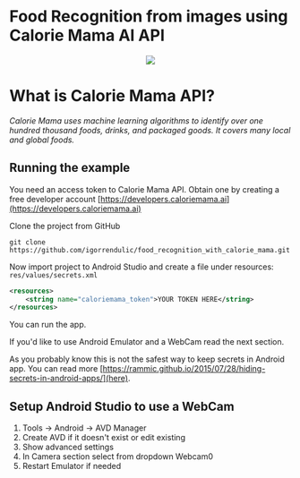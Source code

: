 # Food Recognition from images using Calorie Mama AI API

<p align="center">
  <img src="https://www.dropbox.com/sh/cvlpps0p439lz69/AAAFUtK3Mpd99QuyS48BqhFda?dl=0&preview=CM_Screenshot_1.png">
</p>

# What is Calorie Mama API?

*Calorie Mama uses machine learning algorithms to identify over one hundred thousand foods, drinks, and packaged goods. It covers many local and global foods.*

## Running the example

You need an access token to Calorie Mama API. Obtain one by creating a free developer account [https://developers.caloriemama.ai](https://developers.caloriemama.ai)

Clone the project from GitHub

```
git clone https://github.com/igorrendulic/food_recognition_with_calorie_mama.git
```

Now import project to Android Studio and create a file under resources: `res/values/secrets.xml`
```xml
<resources>
    <string name="caloriemama_token">YOUR TOKEN HERE</string>
</resources>
```

You can run the app. 

If you'd like to use Android Emulator and a WebCam read the next section.

As you probably know this is not the safest way to keep secrets in Android app. You can read more [https://rammic.github.io/2015/07/28/hiding-secrets-in-android-apps/](here).

## Setup Android Studio to use a WebCam

1. Tools -> Android -> AVD Manager
2. Create AVD if it doesn't exist or edit existing
3. Show advanced settings
4. In Camera section select from dropdown Webcam0
5. Restart Emulator if needed

